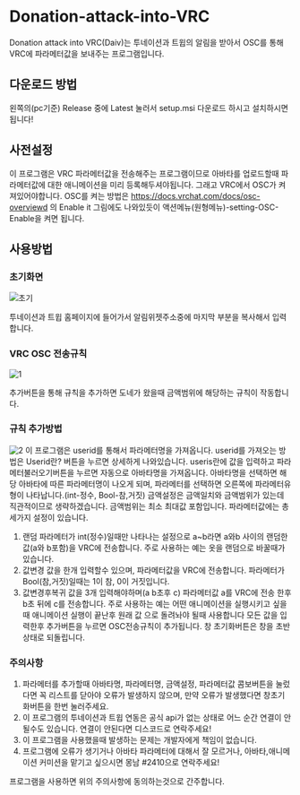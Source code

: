 # Donation-attack-into-VRC
Donation attack into VRC(Daiv)는 투네이션과 트윕의 알림을 받아서 OSC를 통해 VRC에 파라메터값을 보내주는 프로그램입니다.

## 다운로드 방법
왼쪽의(pc기준) Release 중에 Latest 눌러서 setup.msi 다운로드 하시고 설치하시면 됩니다!

## 사전설정
이 프로그램은 VRC 파라메터값을 전송해주는 프로그램이므로 아바타를 업로드할때 파라메터값에 대한 애니메이션을 미리 등록해두셔야됩니다.
그래고 VRC에서 OSC가 켜져있어야합니다.
OSC를 켜는 방법은 https://docs.vrchat.com/docs/osc-overviewd 의 Enable it 그림에도 나와있듯이 액션메뉴(원형메뉴)-setting-OSC-Enable을 켜면 됩니다.

## 사용방법
### 초기화면
![초기](https://user-images.githubusercontent.com/82574391/166342589-849cfd42-8d38-48ca-bdf5-74bd492e2c84.JPG)

투네이션과 트윕 홈페이지에 들어가서 알림위젯주소중에 마지막 부분을 복사해서 입력합니다.

### VRC OSC 전송규칙
![1](https://user-images.githubusercontent.com/82574391/166342619-851b4062-9b68-42c6-8f09-37138b45a9df.JPG)

추가버튼을 통해 규칙을 추가하면 도네가 왔을때 금액범위에 해당하는 규칙이 작동합니다.

### 규칙 추가방법
![2](https://user-images.githubusercontent.com/82574391/166342622-714d6e2b-e106-4d05-9955-dbca3ddc4cd3.JPG)
이 프로그램은 userid를 통해서 파라메터명을 가져옵니다. userid를 가져오는 방법은 Userid란? 버튼을 누르면 상세하게 나와있습니다.
useris란에 값을 입력하고 파라메터불러오기버튼을 누르면 자동으로 아바타명을 가져옵니다. 
아바타명을 선택하면 해당 아바타에 따른 파라메터명이 나오게 되며, 파라메터를 선택하면 오른쪽에 파라메터유형이 나타납니다.(int-정수, Bool-참,거짓)
금액설정은 금액일치와 금액범위가 있는데 직관적이므로 생략하겠습니다. 금액범위는 최소 최대값 포함입니다.
파라메터값에는 총 세가지 설정이 있습니다.
 1. 랜덤
     파라메터가 int(정수)일때만 나타나는 설정으로 a~b라면 a와b 사이의 랜덤한 값(a와 b포함)을 VRC에 전송합니다. 주로 사용하는 예는 옷을 랜덤으로 바꿀때가 있습니다.
 2. 값변경
     값을 한개 입력할수 있으며, 파라메터값을 VRC에 전송합니다. 파라메터가 Bool(참,거짓)일때는 1이 참, 0이 거짓입니다.
 3. 값변경후복귀
     값을 3개 입력해야하며(a b초후 c) 파라메터값 a를 VRC에 전송 한후 b초 뒤에 c를 전송합니다. 주로 사용하는 예는 어떤 애니메이션을 실행시키고 싶을때 애니메이션 실행이 끝난후 원래 값     으로 돌려놔야 될때 사용합니다
모든 값을 입력한후 추가버튼을 누르면 OSC전송규칙이 추가됩니다.
창 초기화버튼은 창을 초반상태로 되돌립니다.

### 주의사항
1. 파라메터를 추가할때 아바타명, 파라메터명, 금액설정, 파라메터값 콤보버튼을 눌렀다면 꼭 리스트를 닫아야 오류가 발생하지 않으며, 만약 오류가 발생했다면 창초기화버튼을 한번 눌러주세요.
2. 이 프로그램의 투네이션과 트윕 연동은 공식 api가 없는 상태로 어느 순간 연결이 안될수도 있습니다. 연결이 안된다면 디스코드로 연락주세요!
3. 이 프로그램을 사용했을때 발생하는 문제는 개발자에게 책임이 없습니다.
4. 프로그램에 오류가 생기거나 아바타 파라메터에 대해서 잘 모르거나, 아바타,애니메이션 커미션을 맡기고 싶으시면 몽남 #2410으로 연락주세요!

프로그램을 사용하면 위의 주의사항에 동의하는것으로 간주합니다.
